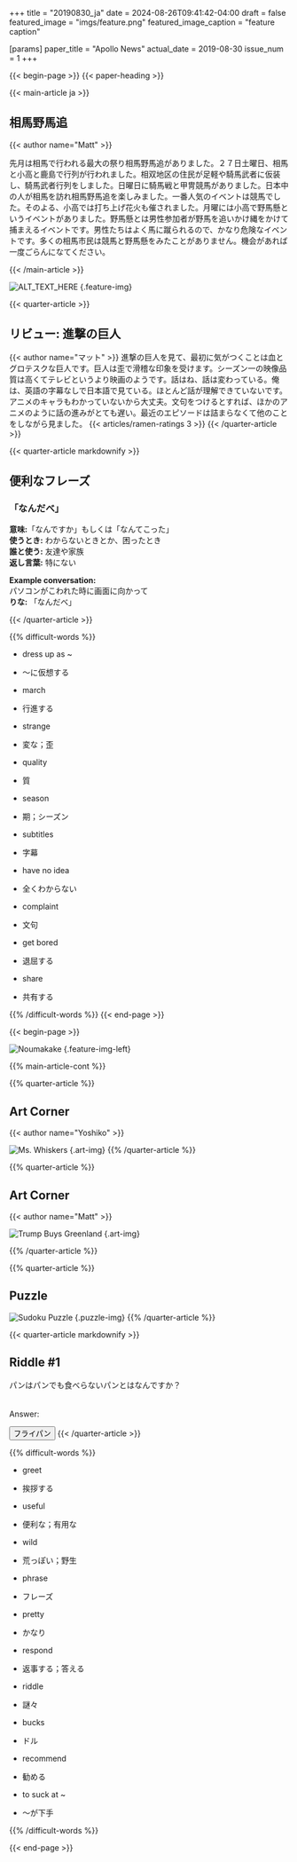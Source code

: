 +++
title = "20190830_ja"
date = 2024-08-26T09:41:42-04:00
draft = false
featured_image = "imgs/feature.png"
featured_image_caption = "feature caption"

[params]
    paper_title = "Apollo News"
    actual_date = 2019-08-30
    issue_num = 1
+++

{{< begin-page >}}
{{< paper-heading >}}
<!-- The main article should not be more than 740 characters -->
{{< main-article ja >}}

<h2>相馬野馬追</h2>
{{< author name="Matt" >}}

先月は相馬で行われる最大の祭り相馬野馬追がありました。２７日土曜日、相馬と小高と鹿島で行列が行われました。相双地区の住民が足軽や騎馬武者に仮装し、騎馬武者行列をしました。日曜日に騎馬戦と甲冑競馬がありました。日本中の人が相馬を訪れ相馬野馬追を楽しみました。一番人気のイベントは競馬でした。そのよる、小高では打ち上げ花火も催されました。月曜には小高で野馬懸というイベントがありました。野馬懸とは男性参加者が野馬を追いかけ縄をかけて捕まえるイベントです。男性たちはよく馬に蹴られるので、かなり危険なイベントです。多くの相馬市民は競馬と野馬懸をみたことがありません。機会があれば一度ごらんになてください。

{{< /main-article >}}

![ALT_TEXT_HERE](imgs/feature.jpg)
{.feature-img}

{{< quarter-article >}}
<!-- a quarter article should not be more than 630 char -->
<h2>リビュー: 進撃の巨人</h2>
{{< author name="マット" >}}
進撃の巨人を見て、最初に気がつくことは血とグロテスクな巨人です。巨人は歪で滑稽な印象を受けます。シーズン一の映像品質は高くてテレビというより映画のようです。話はね、話は変わっている。俺は、英語の字幕なしで日本語で見ている。ほとんど話が理解できていないです。アニメのキャラもわかっていないから大丈夫。文句をつけるとすれば、ほかのアニメのように話の進みがとても遅い。最近のエピソードは詰まらなくて他のことをしながら見ました。
{{< articles/ramen-ratings 3 >}}
{{< /quarter-article >}}

{{< quarter-article markdownify >}}
## 便利なフレーズ
### 「なんだべ」

**意味:**「なんですか」もしくは「なんてこった」  
**使うとき:** わからないときとか、困ったとき  
**誰と使う:** 友達や家族  
**返し言葉:** 特にない 


**Example conversation:**  
パソコンがこわれた時に画面に向かって  
**りな:**   「なんだべ」  

{{< /quarter-article >}}


{{% difficult-words %}}
<!-- max number of difficult words is 10 -->
* dress up as ~
* ～に仮想する

* march
* 行進する

* strange
* 変な；歪

* quality  
* 質

* season
* 期；シーズン

* subtitles
* 字幕

* have no idea
* 全くわからない

* complaint
* 文句

* get bored
* 退屈する

* share
* 共有する


{{% /difficult-words %}}
{{< end-page >}}

{{< begin-page >}}

![Noumakake](imgs/noumakake.jpg)
{.feature-img-left}

{{% main-article-cont %}}



{{% quarter-article %}}
<!-- a quarter article should not be more than 630 char -->
## Art Corner
{{< author name="Yoshiko" >}}

![Ms. Whiskers](imgs/mswhiskers.jpg)
{.art-img}
{{% /quarter-article %}}

{{% quarter-article %}}
## Art Corner
{{< author name="Matt" >}}

![Trump Buys Greenland](imgs/trump.png)
{.art-img}


{{% /quarter-article %}}

{{% quarter-article %}}
<!-- a quarter article should not be more than 630 char -->
## Puzzle
![Sudoku Puzzle](imgs/sudoku.png)
{.puzzle-img}
{{% /quarter-article %}}

{{< quarter-article markdownify >}}
<!-- a quarter article should not be more than 630 char -->
## Riddle #1
パンはパンでも食べらないパンとはなんですか？
<br>
<br>
<br>
Answer:

<button class="spoiler">フライパン</button>
{{< /quarter-article >}}

{{% difficult-words %}}
<!-- max number of difficult words is 10 -->
* greet
* 挨拶する 

* useful
* 便利な；有用な  

* wild
* 荒っぽい；野生

* phrase
* フレーズ

* pretty  
* かなり

* respond  
* 返事する；答える

* riddle
* 謎々

* bucks
* ドル

* recommend
* 勧める

* to suck at ~
* ～が下手


{{% /difficult-words %}}


{{< end-page >}}